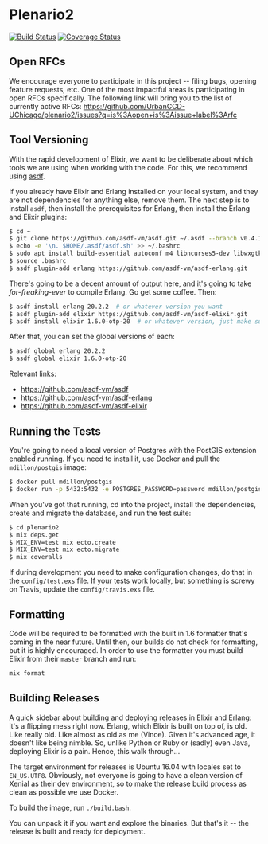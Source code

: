# Plenario2
[![Build Status](https://travis-ci.org/UrbanCCD-UChicago/plenario2.svg?branch=master)](https://travis-ci.org/UrbanCCD-UChicago/plenario2)
[![Coverage Status](https://coveralls.io/repos/github/UrbanCCD-UChicago/plenario2/badge.svg?branch=master)](https://coveralls.io/github/UrbanCCD-UChicago/plenario2?branch=master)

## Open RFCs

We encourage everyone to participate in this project -- filing bugs, opening
feature requests, etc. One of the most impactful areas is participating in open
RFCs specifically. The following link will bring you to the list of currently
active RFCs:
https://github.com/UrbanCCD-UChicago/plenario2/issues?q=is%3Aopen+is%3Aissue+label%3Arfc

## Tool Versioning

With the rapid development of Elixir, we want to be deliberate about which tools
we are using when working with the code. For this, we recommend using
[asdf](https://github.com/asdf-vm/asdf).

If you already have Elixir and Erlang installed on your local system, and they
are not dependencies for anything else, remove them. The next step is to
install `asdf`, then install the prerequisites for Erlang, then install the
Erlang and Elixir plugins:

```bash
$ cd ~
$ git clone https://github.com/asdf-vm/asdf.git ~/.asdf --branch v0.4.1  # check the docs from asdf for the current version
$ echo -e '\n. $HOME/.asdf/asdf.sh' >> ~/.bashrc
$ sudo apt install build-essential autoconf m4 libncurses5-dev libwxgtk3.0-dev libgl1-mesa-dev libglu1-mesa-dev libssh-dev unixodbc-dev
$ source .bashrc
$ asdf plugin-add erlang https://github.com/asdf-vm/asdf-erlang.git
```

There's going to be a decent amount of output here, and it's going to take
_for-freaking-ever_ to compile Erlang. Go get some coffee. Then:

```bash
$ asdf install erlang 20.2.2  # or whatever version you want
$ asdf plugin-add elixir https://github.com/asdf-vm/asdf-elixir.git
$ asdf install elixir 1.6.0-otp-20  # or whatever version, just make sure you add the corresponding otp version
```

After that, you can set the global versions of each:

```bash
$ asdf global erlang 20.2.2
$ asdf global elixir 1.6.0-otp-20
```

Relevant links:

- https://github.com/asdf-vm/asdf
- https://github.com/asdf-vm/asdf-erlang
- https://github.com/asdf-vm/asdf-elixir

## Running the Tests

You're going to need a local version of Postgres with the PostGIS extension
enabled running. If you need to install it, use Docker and pull the
`mdillon/postgis` image:

```bash
$ docker pull mdillon/postgis
$ docker run -p 5432:5432 -e POSTGRES_PASSWORD=password mdillon/postgis
```

When you've got that running, cd into the project, install the dependencies,
create and migrate the database, and run the test suite:

```bash
$ cd plenario2
$ mix deps.get
$ MIX_ENV=test mix ecto.create
$ MIX_ENV=test mix ecto.migrate
$ mix coveralls
```

If during development you need to make configuration changes, do that in the
`config/test.exs` file. If your tests work locally, but something is screwy on
Travis, update the `config/travis.exs` file.

## Formatting

Code will be required to be formatted with the built in 1.6 formatter that's
coming in the near future. Until then, our builds do not check for formatting,
but it is highly encouraged. In order to use the formatter you must build
Elixir from their `master` branch and run:

```bash
mix format
```

## Building Releases

A quick sidebar about building and deploying releases in Elixir and Erlang: it's
a flipping mess right now. Erlang, which Elixir is built on top of, is old.
Like really old. Like almost as old as me (Vince). Given it's advanced age, it
doesn't like being nimble. So, unlike Python or Ruby or (sadly) even Java,
deploying Elixir is a pain. Hence, this walk through...

The target environment for releases is Ubuntu 16.04 with locales set to
`EN_US.UTF8`. Obviously, not everyone is going to have a clean version of
Xenial as their dev environment, so to make the release build process as clean
as possible we use Docker.

To build the image, run `./build.bash`.

You can unpack it if you want and explore the binaries. But that's it -- the
release is built and ready for deployment.
